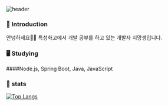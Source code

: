 ![header](https://capsule-render.vercel.app/api?type=waving&color=gradient&height=260&section=header&text=jinaoah's%20Lawn&fontSize=60&fontAlign=28&fontAlignY=40)
                                                                                                                  
### 🐇 Introduction
안녕하세요👩‍💻 특성화고에서 개발 공부를 하고 있는 개발자 지망생입니다.

### 🖥️ Studying
####Node.js, Spring Boot, Java, JavaScript
### 📑 stats
[![Top Langs](https://github-readme-stats.vercel.app/api/top-langs/?username=jinaoah)](https://github.com/anuraghazra/github-readme-stats)
